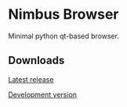# Nimbus Browser

Minimal python qt-based browser.

## Downloads

[Latest release](https://github.com/baerchen201/nimbus/releases/latest)

[Development version](https://github.com/baerchen201/nimbus/archive/refs/heads/main.zip)
